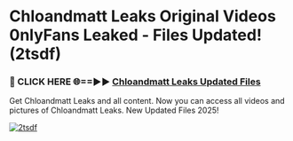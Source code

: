 # Chloandmatt Leaks Original Videos 0nlyFans Leaked - Files Updated! (2tsdf)

<h3>🔴 CLICK HERE 🌐==►► <a href="https://tinyurl.com/ehrbuxhb" rel="nofollow">Chloandmatt Leaks Updated Files</a></h3>

Get Chloandmatt Leaks and all content. Now you can access all videos and pictures of Chloandmatt Leaks. New Updated Files 2025!

[![2tsdf](https://i.imgur.com/lVYEuWS.gif)](https://tinyurl.com/ehrbuxhb)
